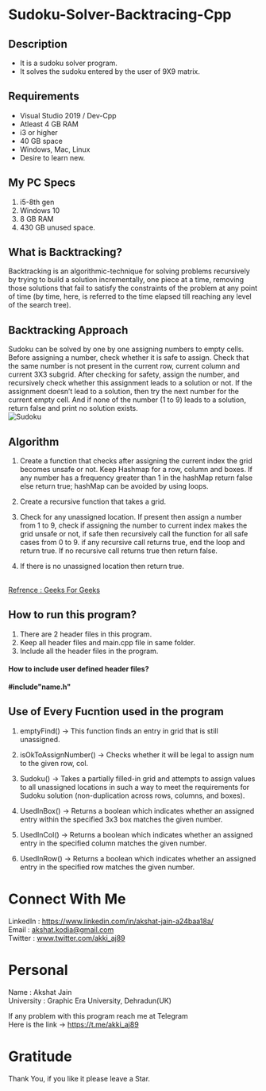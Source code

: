 # Sudoku-Solver-Backtracing-Cpp
## Description
* It is a sudoku solver program.
* It solves the sudoku entered by the user of 9X9 matrix.
## Requirements 
* Visual Studio 2019 / Dev-Cpp
* Atleast 4 GB RAM
* i3 or higher
* 40 GB space
* Windows, Mac, Linux
* Desire to learn new.
## My PC Specs
1. i5-8th gen
2. Windows 10
3. 8 GB RAM
4. 430 GB unused space.

## What is Backtracking?
Backtracking is an algorithmic-technique for solving problems recursively by trying to build a solution incrementally, one piece at a time, removing those solutions that fail to satisfy the constraints of the problem at any point of time (by time, here, is referred to the time elapsed till reaching any level of the search tree).

## Backtracking Approach
Sudoku can be solved by one by one assigning numbers to empty cells. Before assigning a number, check whether it is safe to assign. Check that the same number is not present in the current row, current column and current 3X3 subgrid. After checking for safety, assign the number, and recursively check whether this assignment leads to a solution or not. If the assignment doesn’t lead to a solution, then try the next number for the current empty cell. And if none of the number (1 to 9) leads to a solution, return false and print no solution exists.</br>
![Sudoku](https://media.geeksforgeeks.org/wp-content/uploads/sudoku.jpg)


## Algorithm
1. Create a function that checks after assigning the current index the grid becomes unsafe or not. Keep Hashmap for a row, column and boxes. If any number has a frequency greater than 1 in the hashMap return false else return true; hashMap can be avoided by using loops.

2. Create a recursive function that takes a grid.

3. Check for any unassigned location. If present then assign a number from 1 to 9, check if assigning the number to current index makes the grid unsafe or not, if safe then recursively call the function for all safe cases from 0 to 9. if any recursive call returns true, end the loop and return true. If no recursive call returns true then return false.

4. If there is no unassigned location then return true.


</br>[Refrence : Geeks For Geeks](https://www.geeksforgeeks.org/sudoku-backtracking-7/)

## How to run this program?
1. There are 2 header files in this program.
2. Keep all header files and main.cpp file in same folder.
3. Include all the header files in the program.
#### How to include user defined header files?
 **#include"name.h"**
 
## Use of Every Fucntion used in the program
1. emptyFind() -> This function finds an entry in grid that is still unassigned.
2. isOkToAssignNumber() -> Checks whether it will be legal to assign num to the given row, col.
3. Sudoku() -> Takes a partially filled-in grid and attempts 
to assign values to all unassigned locations in 
such a way to meet the requirements for
Sudoku solution (non-duplication across rows,
columns, and boxes).
4. UsedInBox() -> Returns a boolean which indicates whether 
an assigned entry within the specified 3x3 box 
matches the given number.

5. UsedInCol() -> Returns a boolean which indicates whether 
an assigned entry in the specified column
matches the given number.

5. UsedInRow() -> Returns a boolean which indicates whether 
an assigned entry in the specified row matches
the given number.

# Connect With Me
LinkedIn : https://www.linkedin.com/in/akshat-jain-a24baa18a/<br/>
Email : akshat.kodia@gmail.com<br/>
Twitter : www.twitter.com/akki_aj89<br/>

# Personal
Name : Akshat Jain<br/>
University : Graphic Era University, Dehradun(UK)

If any problem with this program reach me at Telegram<br/>
Here is the link -> https://t.me/akki_aj89

# Gratitude
Thank You, if you like it please leave a Star.
